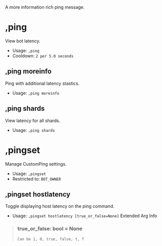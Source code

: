 A more information rich ping message.

# ,ping
View bot latency.<br/>
 - Usage: `,ping`
 - Cooldown: `2 per 5.0 seconds`
## ,ping moreinfo
Ping with additional latency stastics.<br/>
 - Usage: `,ping moreinfo`
## ,ping shards
View latency for all shards.<br/>
 - Usage: `,ping shards`
# ,pingset
Manage CustomPing settings.<br/>
 - Usage: `,pingset`
 - Restricted to: `BOT_OWNER`
## ,pingset hostlatency
Toggle displaying host latency on the ping command.<br/>
 - Usage: `,pingset hostlatency [true_or_false=None]`
Extended Arg Info
> ### true_or_false: bool = None
> ```
> Can be 1, 0, true, false, t, f
> ```
